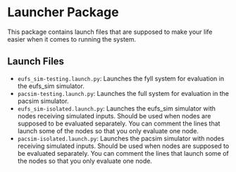 # Launcher Package

This package contains launch files that are supposed to make your life easier when it comes to running the system.

## Launch Files

- `eufs_sim-testing.launch.py`: Launches the fyll system for evaluation in the eufs_sim simulator.
- `pacsim-testing.launch.py`: Launches the full system for evaluation in the pacsim simulator.
- `eufs_sim-isolated.launch.py`: Launches the eufs_sim simulator with nodes receiving simulated inputs. Should be used when nodes are supposed to be evaluated separately. You can comment the lines that launch some of the nodes so that you only evaluate one node.
- `pacsim-isolated.launch.py`: Launches the pacsim simulator with nodes receiving simulated inputs. Should be used when nodes are supposed to be evaluated separately. You can comment the lines that launch some of the nodes so that you only evaluate one node.